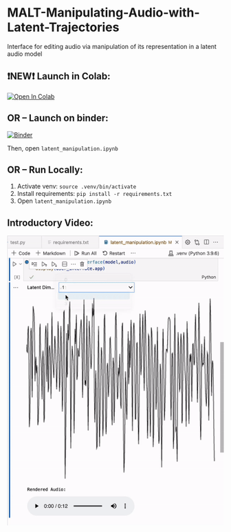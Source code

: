 # MALT-Manipulating-Audio-with-Latent-Trajectories
 Interface for editing audio via manipulation of its representation in a latent audio model


## ❗NEW❗ Launch in Colab: 
[![Open In Colab](https://colab.research.google.com/assets/colab-badge.svg)](https://colab.research.google.com/github/ashNotKetchup/Manipulating-Audio-with-Latent-Trajectories/blob/colab/latent_manipulation.ipynb)


## OR – Launch on binder:
[![Binder](https://mybinder.org/badge_logo.svg)](https://mybinder.org/v2/gh/ashNotKetchup/Manipulating-Audio-with-Latent-Trajectories/HEAD)

Then, open `latent_manipulation.ipynb`

## OR – Run Locally:

1. Activate venv: `source .venv/bin/activate`
2. Install requirements: `pip install -r requirements.txt`
3. Open `latent_manipulation.ipynb`

## Introductory Video:

[![editing a latent trajectory](/assets/images/interface.gif)](https://youtu.be/39BM_2Y56B8)
